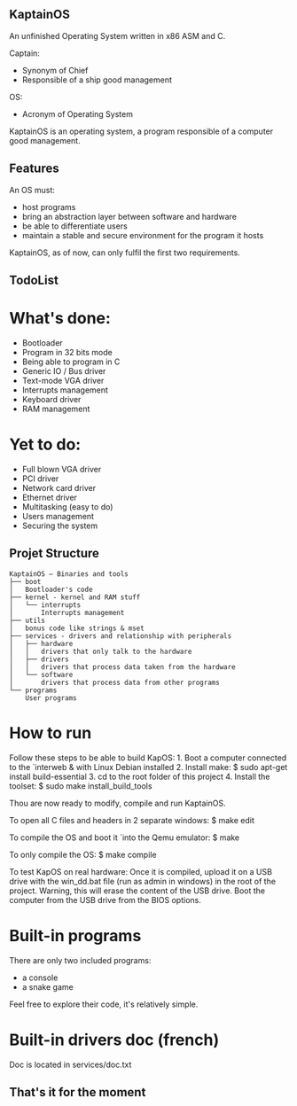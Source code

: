 ## KaptainOS

An unfinished Operating System written in x86 ASM and C.

Captain:
* Synonym of Chief
* Responsible of a ship good management

OS:
* Acronym of Operating System

KaptainOS is an operating system, a program responsible of a computer good management.

## Features

An OS must:
* host programs
* bring an abstraction layer between software and hardware
* be able to differentiate users
* maintain a stable and secure environment for the program it hosts

KaptainOS, as of now, can only fulfil the first two requirements.

## TodoList

# What's done:
* Bootloader
* Program in 32 bits mode
* Being able to program in C
* Generic IO / Bus driver
* Text-mode VGA driver
* Interrupts management
* Keyboard driver
* RAM management


# Yet to do:
* Full blown VGA driver
* PCI driver
* Network card driver
* Ethernet driver
* Multitasking (easy to do)
* Users management
* Securing the system

## Projet Structure
```
KaptainOS – Binaries and tools
├── boot
│   Bootloader's code
├── kernel - kernel and RAM stuff
│   └── interrupts
│       Interrupts management
├── utils
│   bonus code like strings & mset
├── services - drivers and relationship with peripherals
│	├── hardware
│	│   drivers that only talk to the hardware
│	├── drivers
│	│   drivers that process data taken from the hardware
│	└── software
│		drivers that process data from other programs
└── programs
    User programs
```
# How to run

Follow these steps to be able to build KapOS:
    1. Boot a computer connected to the `interweb & with Linux Debian installed
    2. Install make:
        $ sudo apt-get install build-essential
    3. cd to the root folder of this project
    4. Install the toolset:
        $ sudo make install_build_tools

Thou are now ready to modify, compile and run KaptainOS.

To open all C files and headers in 2 separate windows:
$ make edit

To compile the OS and boot it `into the Qemu emulator:
$ make

To only compile the OS:
$ make compile

To test KapOS on real hardware:
Once it is compiled, upload it on a USB drive with the win_dd.bat file (run as admin in windows) in the root of the project. Warning, this will erase the content of the USB drive.
Boot the computer from the USB drive from the BIOS options.

# Built-in programs

There are only two included programs:
* a console
* a snake game

Feel free to explore their code, it's relatively simple.

# Built-in drivers doc (french)

Doc is located in services/doc.txt

## That's it for the moment
